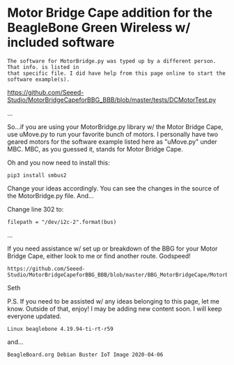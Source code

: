 # Motor Bridge Cape addition for the BeagleBone Green Wireless w/ included software

    The software for MotorBridge.py was typed up by a different person. That info. is listed in
    that specific file. I did have help from this page online to start the software example(s).

https://github.com/Seeed-Studio/MotorBridgeCapeforBBG_BBB/blob/master/tests/DCMotorTest.py

...

So...if you are using your MotorBridge.py library w/ the Motor Bridge Cape, use uMove.py to
run your favorite bunch of motors. I personally have two geared motors for the software 
example listed here as "uMove.py" under MBC. MBC, as you guessed it, stands for Motor Bridge
Cape.

Oh and you now need to install this:

    pip3 install smbus2

Change your ideas accordingly. You can see the changes in the source of the MotorBridge.py file.
And...

Change line 302 to:

    filepath = "/dev/i2c-2".format(bus)

...

If you need assistance w/ set up or breakdown of the BBG for your Motor Bridge Cape, either
look to me or find another route. Godspeed!

    https://github.com/Seeed-Studio/MotorBridgeCapeforBBG_BBB/blob/master/BBG_MotorBridgeCape/MotorBridge.py

Seth

P.S. If you need to be assisted w/ any ideas belonging to this page, let me know. Outside of that, enjoy! I may be
adding new content soon. I will keep everyone updated.

    Linux beaglebone 4.19.94-ti-rt-r59

and...
    
    BeagleBoard.org Debian Buster IoT Image 2020-04-06
